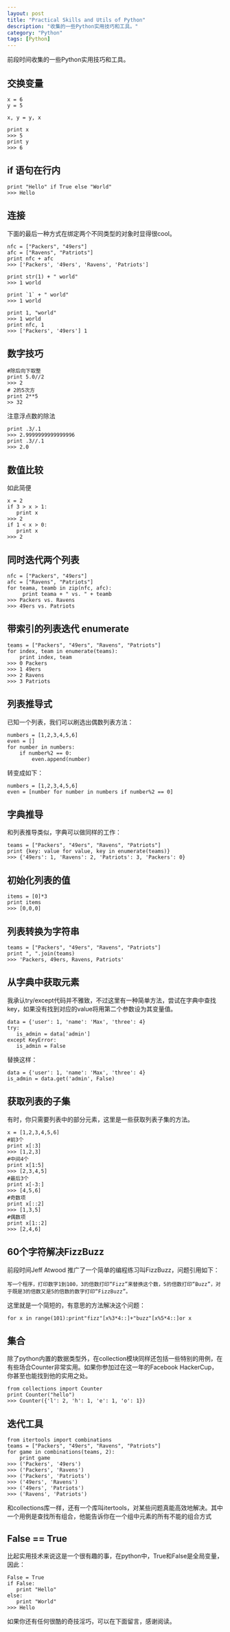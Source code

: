```yaml
---
layout: post
title: "Practical Skills and Utils of Python"
description: "收集的一些Python实用技巧和工具。"
category: "Python"
tags: [Python]
---
```




前段时间收集的一些Python实用技巧和工具。

## 交换变量

    x = 6
    y = 5
     
    x, y = y, x
     
    print x
    >>> 5
    print y
    >>> 6


## if 语句在行内

    print "Hello" if True else "World"
    >>> Hello


## 连接

下面的最后一种方式在绑定两个不同类型的对象时显得很cool。

    nfc = ["Packers", "49ers"]
    afc = ["Ravens", "Patriots"]
    print nfc + afc
    >>> ['Packers', '49ers', 'Ravens', 'Patriots']
     
    print str(1) + " world"
    >>> 1 world
     
    print `1` + " world"
    >>> 1 world
     
    print 1, "world"
    >>> 1 world
    print nfc, 1
    >>> ['Packers', '49ers'] 1
	

## 数字技巧
	
    #除后向下取整
    print 5.0//2
    >>> 2
    # 2的5次方
    print 2**5
    >> 32

注意浮点数的除法
	
    print .3/.1
    >>> 2.9999999999999996
    print .3//.1
    >>> 2.0

## 数值比较

如此简便
	
    x = 2
    if 3 > x > 1:
       print x
    >>> 2
    if 1 < x > 0:
       print x
    >>> 2

## 同时迭代两个列表

    nfc = ["Packers", "49ers"]
    afc = ["Ravens", "Patriots"]
    for teama, teamb in zip(nfc, afc):
         print teama + " vs. " + teamb
    >>> Packers vs. Ravens
    >>> 49ers vs. Patriots

## 带索引的列表迭代  enumerate

    teams = ["Packers", "49ers", "Ravens", "Patriots"]
    for index, team in enumerate(teams):
        print index, team
    >>> 0 Packers
    >>> 1 49ers
    >>> 2 Ravens
    >>> 3 Patriots

## 列表推导式

已知一个列表，我们可以刷选出偶数列表方法：
	
    numbers = [1,2,3,4,5,6]
    even = []
    for number in numbers:
        if number%2 == 0:
            even.append(number)

转变成如下：

    numbers = [1,2,3,4,5,6]
    even = [number for number in numbers if number%2 == 0]



## 字典推导

和列表推导类似，字典可以做同样的工作：
	
    teams = ["Packers", "49ers", "Ravens", "Patriots"]
    print {key: value for value, key in enumerate(teams)}
    >>> {'49ers': 1, 'Ravens': 2, 'Patriots': 3, 'Packers': 0}

## 初始化列表的值

    items = [0]*3
    print items
    >>> [0,0,0]

## 列表转换为字符串
	
    teams = ["Packers", "49ers", "Ravens", "Patriots"]
    print ", ".join(teams)
    >>> 'Packers, 49ers, Ravens, Patriots'

## 从字典中获取元素

我承认try/except代码并不雅致，不过这里有一种简单方法，尝试在字典中查找key，如果没有找到对应的value将用第二个参数设为其变量值。

	
    data = {'user': 1, 'name': 'Max', 'three': 4}
    try:
       is_admin = data['admin']
    except KeyError:
       is_admin = False

	
替换这样：

    data = {'user': 1, 'name': 'Max', 'three': 4}
    is_admin = data.get('admin', False)

## 获取列表的子集

有时，你只需要列表中的部分元素，这里是一些获取列表子集的方法。
	
    x = [1,2,3,4,5,6]
    #前3个
    print x[:3]
    >>> [1,2,3]
    #中间4个
    print x[1:5]
    >>> [2,3,4,5]
    #最后3个
    print x[-3:]
    >>> [4,5,6]
    #奇数项
    print x[::2]
    >>> [1,3,5]
    #偶数项
    print x[1::2]
    >>> [2,4,6]

## 60个字符解决FizzBuzz

前段时间Jeff Atwood 推广了一个简单的编程练习叫FizzBuzz，问题引用如下：

    写一个程序，打印数字1到100，3的倍数打印“Fizz”来替换这个数，5的倍数打印“Buzz”，对于既是3的倍数又是5的倍数的数字打印“FizzBuzz”。

这里就是一个简短的，有意思的方法解决这个问题：
	
    for x in range(101):print"fizz"[x%3*4::]+"buzz"[x%5*4::]or x

## 集合

除了python内置的数据类型外，在collection模块同样还包括一些特别的用例，在有些场合Counter非常实用。如果你参加过在这一年的Facebook HackerCup，你甚至也能找到他的实用之处。

	
    from collections import Counter
    print Counter("hello")
    >>> Counter({'l': 2, 'h': 1, 'e': 1, 'o': 1})

## 迭代工具
	
    from itertools import combinations
    teams = ["Packers", "49ers", "Ravens", "Patriots"]
    for game in combinations(teams, 2):
        print game
    >>> ('Packers', '49ers')
    >>> ('Packers', 'Ravens')
    >>> ('Packers', 'Patriots')
    >>> ('49ers', 'Ravens')
    >>> ('49ers', 'Patriots')
    >>> ('Ravens', 'Patriots')

和collections库一样，还有一个库叫itertools，对某些问题真能高效地解决。其中一个用例是查找所有组合，他能告诉你在一个组中元素的所有不能的组合方式

## False == True

比起实用技术来说这是一个很有趣的事，在python中，True和False是全局变量，因此：

	
    False = True
    if False:
       print "Hello"
    else:
       print "World"
    >>> Hello

如果你还有任何很酷的奇技淫巧，可以在下面留言，感谢阅读。
